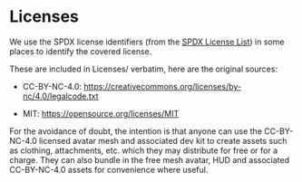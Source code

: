 # Licenses

We use the SPDX license identifiers (from the
[SPDX License List](https://spdx.dev/licenses)) in some places to
identify the covered license.

These are included in Licenses/ verbatim, here are the original sources:

* CC-BY-NC-4.0: https://creativecommons.org/licenses/by-nc/4.0/legalcode.txt

* MIT: https://opensource.org/licenses/MIT

For the avoidance of doubt, the intention is that anyone can use the
CC-BY-NC-4.0 licensed avatar mesh and associated dev kit to create
assets such as clothing, attachments, etc. which they may distribute
for free or for a charge. They can also bundle in the free mesh avatar,
HUD and associated CC-BY-NC-4.0 assets for convenience where useful.
